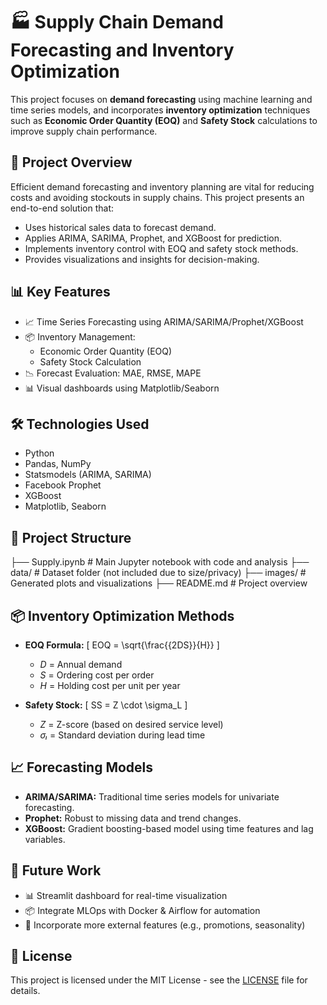 # 🏭 Supply Chain Demand Forecasting and Inventory Optimization

This project focuses on **demand forecasting** using machine learning and time series models, and incorporates **inventory optimization** techniques such as **Economic Order Quantity (EOQ)** and **Safety Stock** calculations to improve supply chain performance.

## 🚀 Project Overview

Efficient demand forecasting and inventory planning are vital for reducing costs and avoiding stockouts in supply chains. This project presents an end-to-end solution that:

- Uses historical sales data to forecast demand.
- Applies ARIMA, SARIMA, Prophet, and XGBoost for prediction.
- Implements inventory control with EOQ and safety stock methods.
- Provides visualizations and insights for decision-making.

## 📊 Key Features

- 📈 Time Series Forecasting using ARIMA/SARIMA/Prophet/XGBoost
- 📦 Inventory Management:
  - Economic Order Quantity (EOQ)
  - Safety Stock Calculation
- 📉 Forecast Evaluation: MAE, RMSE, MAPE
- 📊 Visual dashboards using Matplotlib/Seaborn

## 🛠️ Technologies Used

- Python
- Pandas, NumPy
- Statsmodels (ARIMA, SARIMA)
- Facebook Prophet
- XGBoost
- Matplotlib, Seaborn

## 📁 Project Structure
├── Supply.ipynb # Main Jupyter notebook with code and analysis
├── data/ # Dataset folder (not included due to size/privacy)
├── images/ # Generated plots and visualizations
├── README.md # Project overview



## 📦 Inventory Optimization Methods

- **EOQ Formula:**
  \[
  EOQ = \sqrt{\frac{{2DS}}{H}}
  \]
  - *D* = Annual demand
  - *S* = Ordering cost per order
  - *H* = Holding cost per unit per year

- **Safety Stock:**
  \[
  SS = Z \cdot \sigma_L
  \]
  - *Z* = Z-score (based on desired service level)
  - *σₗ* = Standard deviation during lead time

## 📈 Forecasting Models

- **ARIMA/SARIMA:** Traditional time series models for univariate forecasting.
- **Prophet:** Robust to missing data and trend changes.
- **XGBoost:** Gradient boosting-based model using time features and lag variables.

## 📌 Future Work

- 📊 Streamlit dashboard for real-time visualization
- 📦 Integrate MLOps with Docker & Airflow for automation
- 🔁 Incorporate more external features (e.g., promotions, seasonality)

## 📄 License

This project is licensed under the MIT License - see the [LICENSE](LICENSE) file for details.

